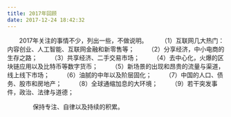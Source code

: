 ```yaml
---
title: 2017年回顾
date: 2017-12-24 18:42:32
---
```


&nbsp;&nbsp;&nbsp;&nbsp;&nbsp;&nbsp;&nbsp;2017年关注的事情不少，列出一些，不做说明。
&nbsp;&nbsp;&nbsp;&nbsp;&nbsp;&nbsp;&nbsp;（1）互联网几大热门：内容创业、人工智能、互联网金融和新零售等；
&nbsp;&nbsp;&nbsp;&nbsp;&nbsp;&nbsp;&nbsp;（2）分享经济，中小电商的生存之路；
&nbsp;&nbsp;&nbsp;&nbsp;&nbsp;&nbsp;&nbsp;（3）共享经济、二手交易市场；
&nbsp;&nbsp;&nbsp;&nbsp;&nbsp;&nbsp;&nbsp;（4）去中心化，火爆的区块链应用以及比特币等数字货币；
&nbsp;&nbsp;&nbsp;&nbsp;&nbsp;&nbsp;&nbsp;（5）新场景的出现和昂贵的流量与渠道，线上线下市场；
&nbsp;&nbsp;&nbsp;&nbsp;&nbsp;&nbsp;&nbsp;（6）油腻的中年以及阶层固化；
&nbsp;&nbsp;&nbsp;&nbsp;&nbsp;&nbsp;&nbsp;（7）中国的人口、债务、股市和房地产；
&nbsp;&nbsp;&nbsp;&nbsp;&nbsp;&nbsp;&nbsp;（8）全球通缩加息的大环境；
&nbsp;&nbsp;&nbsp;&nbsp;&nbsp;&nbsp;&nbsp;（9）若干突发事件，政治、法律与道德；

&nbsp;&nbsp;&nbsp;&nbsp;&nbsp;&nbsp;&nbsp;
&nbsp;&nbsp;&nbsp;&nbsp;&nbsp;&nbsp;&nbsp;保持专注、自律以及持续的积累。



